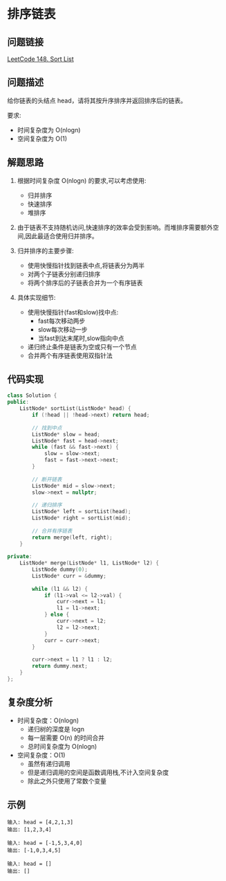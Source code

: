 # 排序链表

## 问题链接
[LeetCode 148. Sort List](https://leetcode.com/problems/sort-list/)

## 问题描述
给你链表的头结点 head，请将其按升序排序并返回排序后的链表。

要求:
- 时间复杂度为 O(nlogn)
- 空间复杂度为 O(1)

## 解题思路
1. 根据时间复杂度 O(nlogn) 的要求,可以考虑使用:
   - 归并排序
   - 快速排序
   - 堆排序
   
2. 由于链表不支持随机访问,快速排序的效率会受到影响。而堆排序需要额外空间,因此最适合使用归并排序。

3. 归并排序的主要步骤:
   - 使用快慢指针找到链表中点,将链表分为两半
   - 对两个子链表分别递归排序
   - 将两个排序后的子链表合并为一个有序链表

4. 具体实现细节:
   - 使用快慢指针(fast和slow)找中点:
     * fast每次移动两步
     * slow每次移动一步
     * 当fast到达末尾时,slow指向中点
   - 递归终止条件是链表为空或只有一个节点
   - 合并两个有序链表使用双指针法

## 代码实现
```cpp
class Solution {
public:
    ListNode* sortList(ListNode* head) {
        if (!head || !head->next) return head;
        
        // 找到中点
        ListNode* slow = head;
        ListNode* fast = head->next;
        while (fast && fast->next) {
            slow = slow->next;
            fast = fast->next->next;
        }
        
        // 断开链表
        ListNode* mid = slow->next;
        slow->next = nullptr;
        
        // 递归排序
        ListNode* left = sortList(head);
        ListNode* right = sortList(mid);
        
        // 合并有序链表
        return merge(left, right);
    }
    
private:
    ListNode* merge(ListNode* l1, ListNode* l2) {
        ListNode dummy(0);
        ListNode* curr = &dummy;
        
        while (l1 && l2) {
            if (l1->val <= l2->val) {
                curr->next = l1;
                l1 = l1->next;
            } else {
                curr->next = l2;
                l2 = l2->next;
            }
            curr = curr->next;
        }
        
        curr->next = l1 ? l1 : l2;
        return dummy.next;
    }
};
```

## 复杂度分析
- 时间复杂度：O(nlogn)
  * 递归树的深度是 logn
  * 每一层需要 O(n) 的时间合并
  * 总时间复杂度为 O(nlogn)
- 空间复杂度：O(1)
  * 虽然有递归调用
  * 但是递归调用的空间是函数调用栈,不计入空间复杂度
  * 除此之外只使用了常数个变量

## 示例
```
输入: head = [4,2,1,3]
输出: [1,2,3,4]

输入: head = [-1,5,3,4,0]
输出: [-1,0,3,4,5]

输入: head = []
输出: []
```